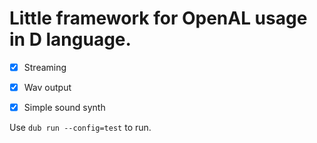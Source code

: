 Little framework for OpenAL usage in D language.
========

- [x] Streaming
- [x] Wav output
- [x] Simple sound synth


Use `dub run --config=test` to run.